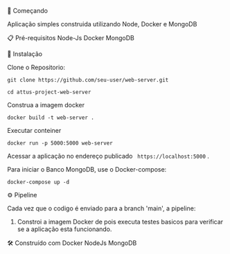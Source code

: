 🚀 Começando

Aplicação simples construida utilizando Node, Docker e MongoDB

📋 Pré-requisitos
Node-Js
Docker
MongoDB

🔧 Instalação

Clone o Repositorio:


`git clone https://github.com/seu-user/web-server.git`

`cd attus-project-web-server`

Construa a imagem docker

`docker build -t web-server .`


Executar conteiner

` docker run -p 5000:5000 web-server ` 

Acessar a aplicação no endereço publicado ` https://localhost:5000` .

Para iniciar o Banco MongoDB, use o Docker-compose:


`docker-compose up -d `

⚙️ Pipeline

Cada vez que o codigo é enviado para a branch 'main', a pipeline:

1. Constroi a imagem Docker de pois executa testes basicos para verificar se a aplicação esta funcionando.

🛠️ Construído com
Docker
NodeJs
MongoDB


